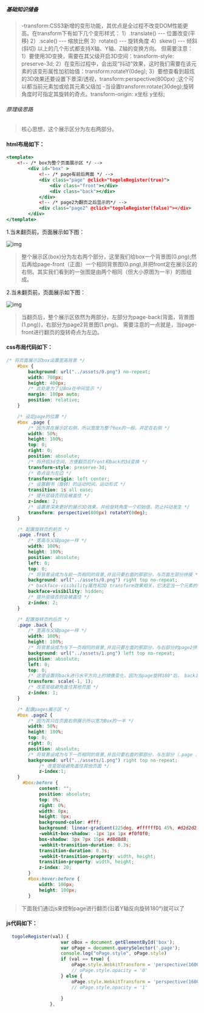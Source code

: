 ##### 基础知识储备

> -transform:CSS3新增的变形功能，其优点是全过程不改变DOM性能更高。在transform下有如下几个变形样式：
>  1）.translate()   ---  位置改变(平移)
>  2）.scale()   ---   缩放比例
>  3）rotate()   ---   旋转角度
>  4）skew()  ---   倾斜(斜切)
>  以上的几个形式都支持X轴、Y轴、Z轴的变换方向。
>  但需要注意：
>  1）要使用3D变换，需要在其父级开启3D空间：transform-style: preserve-3d;
>  2）在变形过程中，会出现“抖动”效果，这时我们需要在该元素的该变形属性加初始值：transform:rotateY(0deg);
>  3）要想查看到超炫的3D效果还要设置下景深/透视，transform:perspective(800px) ;这个可以都当前元素加或给其元素父级加
>  -当设置transform:rotate(30deg);旋转角度时可指定其旋转的奇点。transform-origin: x坐标 y坐标;

###### 原理级思路

> 核心思想，这个展示区分为左右两部分。

####  html布局如下：

```jsx
<template>
	<!-- /* box为整个页面展示区 */ -->
		<div id="box" >
			<!-- /* page有前后两面 */ -->
			<div class="page" @click="togoleRegister(true)">
				<div class="front"></div>
				<div class="back"></div>
			</div>
			<!-- /* page2为翻页之后显示的*/ -->
			<div class="page2" @click="togoleRegister(false)"></div>
		</div>
</template>
```

1.当未翻页前，页面展示如下图：

![img](https:////upload-images.jianshu.io/upload_images/3868852-5b18d4b111704365.png?imageMogr2/auto-orient/strip|imageView2/2/w/482/format/webp)



> 整个展示区(box)分为左右两个部分，这里我们给box一个背景图(0.png);然后再给page-front（正面）一个相同背景图(0.png),并把front定在展示区的右侧。其实我们看到的一张图是由两个相同（但大小原图为一半）的图组成。 

2.当未翻页前，页面展示如下图：



![img](https:////upload-images.jianshu.io/upload_images/3868852-fd843dfb5f1c33a2.png?imageMogr2/auto-orient/strip|imageView2/2/w/472/format/webp)



> 当翻页后，整个展示区依然为两部分，左部分为page-back(背面，背景图(1.png))，右部分为page2背景图(1.png)。
>  需要注意的一点就是，当page-front进行翻页的旋转奇点为左边。

#### css布局代码如下：

```css
/* 将页面展示区box设置宽高背景 */
	#box {
		background: url("../assets/0.png") no-repeat;
		width: 700px;
		height: 400px;
		/* 此处是为了让Box在中间显示 */
		margin: 100px auto;
		position: relative;
	}

	/* 设定page的位置 */
	#box .page {
		/* 因为其在展示区右侧，所以宽度为整个box的一般，并定在右侧 */
		width: 50%;
		height: 100%;
		top: 0;
		right: 0;
		position: absolute;
		/* 将开启3d空间，方便翻页后front和back的3d变换 */
		transform-style: preserve-3d;
		/* 奇点设为左边 */
		transform-origin: left center;
		/* 设置翻书（旋转）的运动时间，运动形式 */
		transition: 1s all ease;
		/* 提升层级否则会被盖住 */
		z-index: 2;
		/* 设置景深来更好的展示3D效果，并给旋转角度一个初始值，防止抖动发生 */
		transform: perspective(800px) rotateY(0deg);
	}

	/* 配置旋转页的前页 */
	.page .front {
		/* 宽高与父级page一样 */
		width: 100%;
		height: 100%;
		position: absolute;
		left: 0;
		top: 0;
		/* 将背景设成为与前一页相同的背景,并且只要右面的那部分，与页面左部分拼接 */
		background: url("../assets/0.png") right top no-repeat;
		/* backface-visibility属性和3D transform效果相关，它决定当一个元素的背面面是否可见 */
		backface-visibility: hidden;
		/* 提升层级否则会被盖住 */
		z-index: 2;
	}

	/* 配置旋转页的后页 */
	.page .back {
		/* 宽高与父级page一样 */
		width: 100%;
		height: 100%;
		/* 将背景设成为与下一页相同的背景,并且只要左面的那部分，与右部分的page2拼接 */
		background: url("../assets/1.png") left top no-repeat;
		position: absolute;
		left: 0;
		top: 0;
		/* 这里设置将back进行水平方向上的镜像变化，因为当page旋转180°后， back显示的效果不对*/
		transform: scale(-1, 1);
		/* 改变层级避免盖住其他页面 */
		z-index: 1;
	}

	/* 配置pages展示区 */
	#box .page2 {
		/* 因为其只在页面右侧展示所以宽为Box的一半 */
		width: 50%;
		height: 100%;
		top: 0;
		right: 0;
		position: absolute;
		/* 将背景设成为与下一页相同的背景,并且只要右面的那部分，与左部分（.page .back）拼接 */
		background: url("../assets/1.png") right top no-repeat;
			/* 改变层级避免盖住其他页面 */
			z-index:1;
	}
	  #box:before {
	        content: "";
	        position: absolute;
	        top: 0%;
	        right: 0%;
	        width: 0px;
	        height: 0px;
	        background-color: #fff;
	        background: linear-gradient(225deg, #ffffffD1 45%, #d2d2d2 50%, #cacaca 56%, #ffffffd9 80%);
	        -webkit-box-shadow: -1px 1px 1px #f0f0f0;
	        box-shadow: 3px 7px 15px #d8d8d8;
	        -webkit-transition-duration: 0.3s;
	        transition-duration: 0.3s;
	        -webkit-transition-property: width, height;
	        transition-property: width, height;
	        z-index: 20;
	    }
	    #box:hover:before {
	        width: 100px;
	        height: 100px;
	    }
```

> 下面我们通过js来控制page进行翻页(沿着Y轴反向旋转180°)就可以了

####  js代码如下：

```jsx
  togoleRegister(val) {
		            var oBox = document.getElementById('box');
		            var oPage = document.querySelector('.page');
		            console.log("oPage.style", oPage.style)
		            if (val == true) {
		                oPage.style.WebkitTransform = 'perspective(1600px) rotateY(-180deg)';
		                // oPage.style.opacity = '0'
		            } else {
		                oPage.style.WebkitTransform = 'perspective(1600px) rotateY(0)';
		                // oPage.style.opacity = '1'
		
		            }
		        },
```

